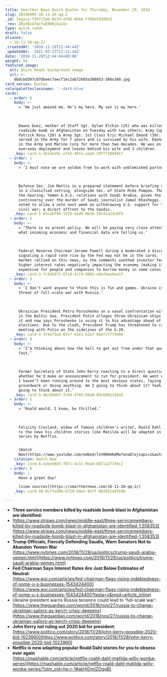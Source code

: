 ```yaml
---
title: Smarther News Quick Quotes for Thursday, November 29, 2018
slug: 20190905-18-11-28-qq-2
_id: legacy-f2bf13a6-0e7d-4796-8566-ff00efd300c5
_rev: ZEyhBiGfgCfwE8WOjbuCUv
type: quick_reads
draft: false
aliases:
  - 18-11-28-qq-2/
_createdAt: '2018-11-29T12:44:44Z'
_updatedAt: '2021-03-22T13:11:16Z'
date: '2018-11-29T12:44:44+00:00'
weight: 50
featured_image:
  alt: Quick Reads background image
  url: >-
    6bdcbd307c07dbeec7aecf1ec2ab72665a308053-360x360.jpg
card_series: Quotes
colorpaletteclassname: '--dark-blue'
cards:
  - order: 0
    body: >-
      > ‘He just amazed me. He’s my hero. My son is my hero.’  
        
        
        
      Dawna Duez, mother of Staff Sgt. Dylan Elchin (25) who was killed by a
      roadside bomb in Afghanistan on Tuesday with two others; Army Capt. Andrew
      Patrick Ross (29) & Army Sgt. 1st Class Eric Michael Emond (39). Ross,
      served in the Army for 7 years and is survived by his wife. Emond, served
      in the Army and Marine Corp for more than two decades. He was on his 7th
      overseas deployment and leaves behind his wife and 3 children.
    _key: card-1-5b14e29c-e743-46fe-aaa0-29ff73004917
  - order: 1
    body: >-
      > ‘I must note we are seldom free to work with unblemished partners.’  
        
        
        
      Defense Sec. Jim Mattis in a prepared statement before briefing senators
      in a classified setting, alongside Sec. of State Mike Pompeo. The topic of
      the hearing: Yemen & U.S. relations with Saudi Arabia, given the recent
      controversy over the murder of Saudi journalist Jamal Khashoggi. Senators
      voted to allow a vote next week on withdrawing U.S. support for Yemen's
      civil war; a direct affront to the Saudis.
    _key: card-2-05cab799-1535-41d9-9b3b-39c42a23c0f9
  - order: 2
    body: >-
      > ‘There is no preset policy. We will be paying very close attention to
      what incoming economic and financial data are telling us.’  
        
        
        
      Federal Reserve Chairman Jerome Powell during a moderated a discussion,
      signaling a rapid rate rise by the Fed may not be in the cards. The stock
      market rallied on this news, as the comments soothed investor fears over
      higher interest rates negatively impacting the economy (making it more
      expensive for people and companies to borrow money in some cases.)
    _key: card-3-fc5d2071-67c0-41f4-9092-e0af8ae9ee1f
  - order: 3
    body: >-
      > ‘I don’t want anyone to think this is fun and games. Ukraine is under
      threat of full-scale war with Russia.’  
        
        
        
      Ukrainian President Petro Poroshenko on a naval confrontation with Russia
      in the Baltic Sea. President Putin alleges three Ukrainian ships provoked
      it and now says Poroshenko is using it to his advantage ahead of 2019
      elections. Due to the clash, President Trump has threatened to cancel his
      meeting with Putin on the sidelines of the G-20.
    _key: card-4-374bf5a4-67cf-41e1-b2a7-6b471f774494
  - order: 4
    body: >-
      > ‘I’m thinking about how the hell to get out from under that question
      fast.’  
        
        
        
      Former Secretary of State John Kerry reacting to a direct question about
      whether he'd make an announcement to run for president. He went on to say,
      I haven’t been running around to the most obvious states, laying any
      groundwork or doing anything. Am I going to think about it? Yeah, I’m
      going to think about it.’
    _key: card-5-8bc6bbbf-fc94-4703-99a8-89c680131b16
  - order: 5
    body: >-
      > ‘Roald would, I know, be thrilled.’  
        
        
        
      Felicity Crosland, widow of famous children's writer, Roald Dahl, reacting
      to the news his children stories like Matilda will be adapted in animated
      series by Netflix.


      [Watch
      Now](https://www.youtube.com/embed/loV0N4m6AMw?enablejsapi=1&autoplay=1&rel=0)
    citation: Watch Now
    _key: card-6-e2bcb8d3-f87c-4c1c-9ea4-0871a27749c2
  - order: 6
    body: |-
      Have a great day!

      [view sources](https://smarthernews.com/18-11-28-qq-2/)
    _key: card-10-9cffed96-b729-44e2-847f-0b2622a9fb96

---
```

* **Three service members killed by roadside bomb blast in Afghanistan are identified:**
* [https://www.stripes.com/news/middle-east/three-servicemembers-killed-by-roadside-bomb-blast-in-afghanistan-are-identified-1.558353](https://www.stripes.com/news/middle-east/three-servicemembers-killed-by-roadside-bomb-blast-in-afghanistan-are-identified-1.558353)
* **Trump Officials, Fiercely Defending Saudis, Warn Senators Not to Abandon Yemen War**  
[https://www.nytimes.com/2018/11/28/us/politics/trump-saudi-arabia-yemen.html](https://www.nytimes.com/2018/11/28/us/politics/trump-saudi-arabia-yemen.html)
* **Fed Chairman Says Interest Rates Are Just Below Estimates of Neutral:**  
[https://www.wsj.com/articles/fed-chairman-flags-rising-indebtedness-of-some-u-s-businesses-1543424400](https://www.wsj.com/articles/fed-chairman-flags-rising-indebtedness-of-some-u-s-businesses-1543424400?tesla=y&mod=article_inline)
* Ukraine president warns Russia tensions could lead to ‘full-scale war’:  
[https://www.theguardian.com/world/2018/nov/27/russia-to-charge-ukrainian-sailors-as-kerch-crisis-deepens](https://www.theguardian.com/world/2018/nov/27/russia-to-charge-ukrainian-sailors-as-kerch-crisis-deepens)
* **John Kerry not ruling out 2020 bid for president:**  
[https://www.politico.com/story/2018/11/28/john-kerry-possible-2020-bid-1023960](https://www.politico.com/story/2018/11/28/john-kerry-possible-2020-bid-1023960)
* **Netflix is now adapting popular Roald Dahl stories for you to obsess over again**  
[https://mashable.com/article/netflix-roald-dahl-matilda-willy-wonka-series](https://mashable.com/article/netflix-roald-dahl-matilda-willy-wonka-series/?utm_cid=hp-r-1#akHjDmIZOgqB)